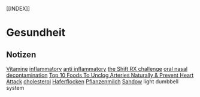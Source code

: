 [[INDEX]]
# Gesundheit

## Notizen
[Vitamine](Vitamine.md)
[inflammatory](inflammatory.md)
[anti inflammatory](anti-inflammatory.md)
[the Shift RX challenge](shift-RX.md)
[oral nasal decontamination](oral-nasal.md)
[Top 10 Foods To Unclog Arteries Naturally & Prevent Heart Attack](unclog-foods.md)
[cholesterol](cholesterol.md)
[Haferflocken](haferflocken.md)
[Pflanzenmilch](pflanzenmilch.md) 
[Sandow](sandow.md) light dumbbell system
